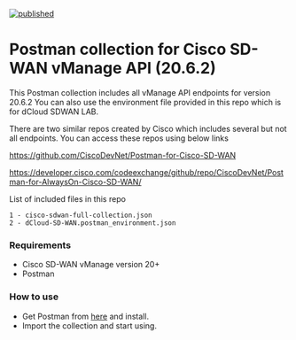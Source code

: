 [![published](https://static.production.devnetcloud.com/codeexchange/assets/images/devnet-published.svg)](https://developer.cisco.com/codeexchange/github/repo/aatikturk/Cisco-SD-WAN-Full-Postman-Collection)

# Postman collection for Cisco SD-WAN vManage API (20.6.2)

This Postman collection includes all vManage API endpoints for version 20.6.2
You can also use the environment file provided in this repo which is for dCloud SDWAN LAB.

There are two similar repos created by Cisco  which includes several but not all endpoints. You can access these repos using below links

https://github.com/CiscoDevNet/Postman-for-Cisco-SD-WAN

https://developer.cisco.com/codeexchange/github/repo/CiscoDevNet/Postman-for-AlwaysOn-Cisco-SD-WAN/ 


List of included files in this repo
~~~
1 - cisco-sdwan-full-collection.json
2 - dCloud-SD-WAN.postman_environment.json
~~~

### Requirements
* Cisco SD-WAN vManage version 20+
* Postman

### How to use

* Get Postman from [here](https://getpostman.com) and install. 
* Import the collection and start using.


